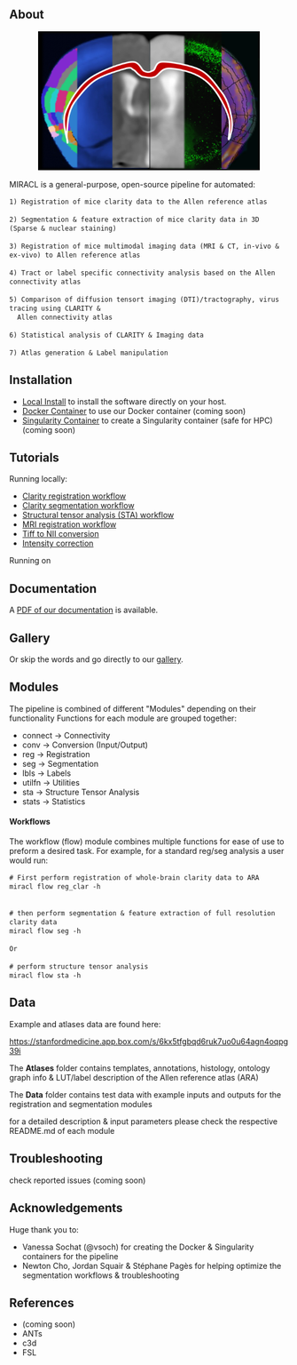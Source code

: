 ## About

<p align="center">
  <img src="gallery/icon.png" alt="alt text" width="400" height="250"/>
</p>


MIRACL is a general-purpose, open-source pipeline for automated:

	1) Registration of mice clarity data to the Allen reference atlas

	2) Segmentation & feature extraction of mice clarity data in 3D (Sparse & nuclear staining)

	3) Registration of mice multimodal imaging data (MRI & CT, in-vivo & ex-vivo) to Allen reference atlas

	4) Tract or label specific connectivity analysis based on the Allen connectivity atlas

    5) Comparison of diffusion tensort imaging (DTI)/tractography, virus tracing using CLARITY &
      Allen connectivity atlas

    6) Statistical analysis of CLARITY & Imaging data

	7) Atlas generation & Label manipulation

## Installation

 - [Local Install](install-local.md) to install the software directly on your host.
 - [Docker Container](install-docker.md) to use our Docker container (coming soon)
 - [Singularity Container](install-singularity.md) to create a Singularity container (safe for HPC) (coming soon)


## Tutorials

Running locally:

- [Clarity registration workflow](tutorials/clar_reg/clar_reg.md)
- [Clarity segmentation workflow](tutorials/clar_seg/clar_seg.md)
- [Structural tensor analysis (STA) workflow](tutorials/sta/sta.md)
- [MRI registration workflow](tutorials/mri_reg/mri_reg.md)
- [Tiff to NII conversion](tutorials/tiff_to_nii/tiff_to_nii.md)
- [Intensity correction](tutorials/int_corr/int_corr.md)

Running on

## Documentation

A [PDF of our documentation](MIRACL_documentation.pdf) is available.


## Gallery

Or skip the words and go directly to our [gallery](gallery.md).


## Modules

The pipeline is combined of different "Modules" depending on their functionality
Functions for each module are grouped together:

 - connect -> Connectivity
 - conv -> Conversion (Input/Output)
 - reg -> Registration
 - seg -> Segmentation
 - lbls -> Labels
 - utilfn -> Utilities
 - sta -> Structure Tensor Analysis
 - stats -> Statistics

#### Workflows
The workflow (flow) module combines multiple functions for ease of use to preform a desired task.
For example, for a standard reg/seg analysis a user would run: 
  
```
# First perform registration of whole-brain clarity data to ARA
miracl flow reg_clar -h
    

# then perform segmentation & feature extraction of full resolution clarity data  
miracl flow seg -h

Or

# perform structure tensor analysis
miracl flow sta -h

```

## Data

Example and atlases data are found here:

https://stanfordmedicine.app.box.com/s/6kx5tfgbqd6ruk7uo0u64agn4oqpg39i

The **Atlases** folder contains templates, annotations, histology, ontology graph info & LUT/label description of the Allen reference atlas (ARA)

The **Data** folder contains test data with example inputs and outputs for the registration and segmentation modules

for a detailed description & input parameters please check the respective README.md of each module 


## Troubleshooting

check reported issues (coming soon)


## Acknowledgements
Huge thank you to:

 - Vanessa Sochat (@vsoch) for creating the Docker & Singularity containers for the pipeline
 - Newton Cho, Jordan Squair & Stéphane Pagès for helping optimize the segmentation workflows & troubleshooting


## References

 - (coming soon)
 - ANTs
 - c3d
 - FSL
